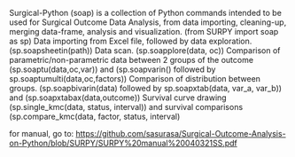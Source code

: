 Surgical-Python (soap) is a collection of Python commands intended to be used for Surgical Outcome Data Analysis, from data importing, cleaning-up, merging data-frame, analysis and visualization. (from SURPY import soap as sp)
Data importing from Excel file, followed by data exploration. (sp.soapsheetin(path))
Data scan. (sp.soapplore(data, oc))
Comparison of parametric/non-parametric data between 2 groups of the outcome (sp.soaptu(data,oc,var)) and (sp.soapvarin() followed by sp.soaptumulti(data,oc,factors))
Comparison of distribution between groups. (sp.soapbivarin(data) followed by sp.soapxtab(data, var_a, var_b)) and (sp.soapxtabax(data,outcome))
Survival curve drawing (sp.single_kmc(data, status, interval)) and survival comparisons (sp.compare_kmc(data, factor, status, interval) 

for manual, go to:
https://github.com/sasurasa/Surgical-Outcome-Analysis-on-Python/blob/SURPY/SURPY%20manual%20040321SS.pdf
